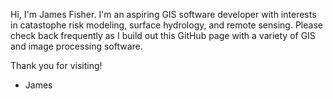Hi, I'm James Fisher. I'm an aspiring GIS software developer with interests in catastophe risk modeling, surface hydrology, and remote sensing. 
Please check back frequently as I build out this GitHub page with a variety of GIS and image processing software. 

Thank you for visiting!
- James

